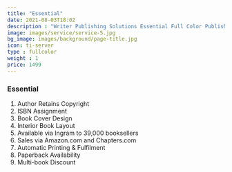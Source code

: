 ```yaml
---
title: "Essential"
date: 2021-08-03T18:02
description : "Writer Publishing Solutions Essential Full Color Publishing Package"
image: images/service/service-5.jpg
bg_image: images/background/page-title.jpg
icon: ti-server
type : fullcolor
weight : 1
price: 1499
---
```


### Essential

1. Author Retains Copyright
2. ISBN Assignment
3. Book Cover Design
4. Interior Book Layout
5. Available via Ingram to 39,000 booksellers
6. Sales via Amazon.com and Chapters.com
7. Automatic Printing & Fulfilment
8. Paperback Availability
9. Multi-book Discount